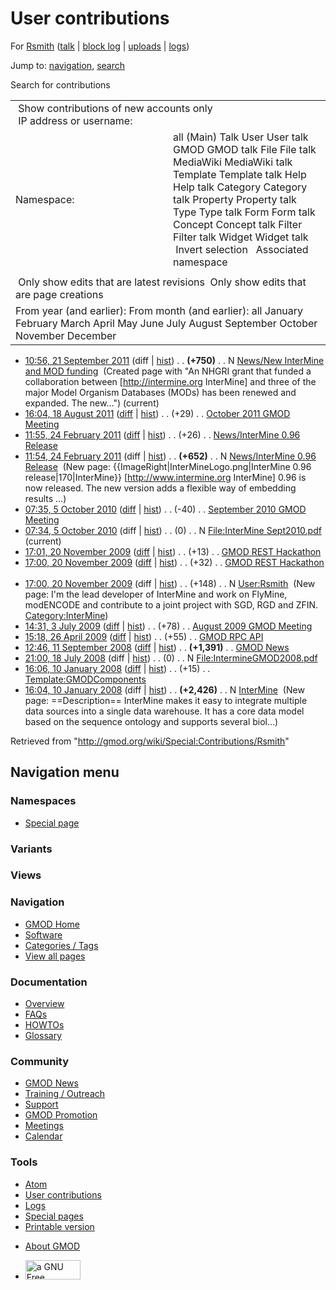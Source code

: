 <div id="mw-page-base" class="noprint">

</div>

<div id="mw-head-base" class="noprint">

</div>

<div id="content" class="mw-body" role="main">

<span id="top"></span>

<div id="mw-js-message" style="display:none;">

</div>



# <span dir="auto">User contributions</span>

<div id="bodyContent">

<div id="contentSub">

For [Rsmith](/wiki/User:Rsmith "User:Rsmith") (<a
href="/mediawiki/index.php?title=User_talk:Rsmith&amp;action=edit&amp;redlink=1"
class="new" title="User talk:Rsmith (page does not exist)">talk</a> \|
[block
log](/mediawiki/index.php?title=Special:Log/block&page=User%3ARsmith "Special:Log/block")
\| [uploads](/wiki/Special:ListFiles/Rsmith "Special:ListFiles/Rsmith")
\| [logs](/wiki/Special:Log/Rsmith "Special:Log/Rsmith"))

</div>

<div id="jump-to-nav" class="mw-jump">

Jump to: [navigation](#mw-navigation), [search](#p-search)

</div>

<div id="mw-content-text">

Search for contributions

<table class="mw-contributions-table">
<colgroup>
<col style="width: 50%" />
<col style="width: 50%" />
</colgroup>
<tbody>
<tr class="odd">
<td colspan="2"> Show contributions of new accounts only<br />
 IP address or username:</td>
</tr>
<tr class="even">
<td class="mw-label">Namespace:</td>
<td>all (Main) Talk User User talk GMOD GMOD talk File File talk
MediaWiki MediaWiki talk Template Template talk Help Help talk Category
Category talk Property Property talk Type Type talk Form Form talk
Concept Concept talk Filter Filter talk Widget Widget talk  
 Invert selection 
 Associated namespace </td>
</tr>
<tr class="odd">
<td colspan="2"></td>
</tr>
<tr class="even">
<td colspan="2"> Only show edits that are latest revisions
 Only show edits that are page creations</td>
</tr>
<tr class="odd">
<td colspan="2">From year (and earlier): From month (and earlier): all
January February March April May June July August September October
November December</td>
</tr>
</tbody>
</table>

- <a
  href="/mediawiki/index.php?title=News/New_InterMine_and_MOD_funding&amp;oldid=18932"
  class="mw-changeslist-date"
  title="News/New InterMine and MOD funding">10:56, 21 September 2011</a>
  (diff \|
  [hist](/mediawiki/index.php?title=News/New_InterMine_and_MOD_funding&action=history "News/New InterMine and MOD funding"))
  <span class="mw-changeslist-separator">. .</span> **(+750)**‎
  <span class="mw-changeslist-separator">. .</span> N
  <a href="/wiki/News/New_InterMine_and_MOD_funding"
  class="mw-contributions-title"
  title="News/New InterMine and MOD funding">News/New InterMine and MOD
  funding</a> ‎ <span class="comment">(Created page with "An NHGRI grant
  that funded a collaboration between \[http://intermine.org InterMine\]
  and three of the major Model Organism Databases (MODs) has been
  renewed and expanded. The new…")</span>
  <span class="mw-uctop">(current)</span>
- <a
  href="/mediawiki/index.php?title=October_2011_GMOD_Meeting&amp;oldid=18763"
  class="mw-changeslist-date" title="October 2011 GMOD Meeting">16:04, 18
  August 2011</a>
  ([diff](/mediawiki/index.php?title=October_2011_GMOD_Meeting&diff=prev&oldid=18763 "October 2011 GMOD Meeting")
  \|
  [hist](/mediawiki/index.php?title=October_2011_GMOD_Meeting&action=history "October 2011 GMOD Meeting"))
  <span class="mw-changeslist-separator">. .</span>
  <span class="mw-plusminus-pos" dir="ltr"
  title="4,376 bytes after change">(+29)</span>‎
  <span class="mw-changeslist-separator">. .</span>
  <a href="/wiki/October_2011_GMOD_Meeting" class="mw-contributions-title"
  title="October 2011 GMOD Meeting">October 2011 GMOD Meeting</a> ‎
- <a
  href="/mediawiki/index.php?title=News/InterMine_0.96_Release&amp;oldid=17004"
  class="mw-changeslist-date" title="News/InterMine 0.96 Release">11:55,
  24 February 2011</a>
  ([diff](/mediawiki/index.php?title=News/InterMine_0.96_Release&diff=prev&oldid=17004 "News/InterMine 0.96 Release")
  \|
  [hist](/mediawiki/index.php?title=News/InterMine_0.96_Release&action=history "News/InterMine 0.96 Release"))
  <span class="mw-changeslist-separator">. .</span>
  <span class="mw-plusminus-pos" dir="ltr"
  title="678 bytes after change">(+26)</span>‎
  <span class="mw-changeslist-separator">. .</span>
  <a href="/wiki/News/InterMine_0.96_Release"
  class="mw-contributions-title"
  title="News/InterMine 0.96 Release">News/InterMine 0.96 Release</a> ‎
- <a
  href="/mediawiki/index.php?title=News/InterMine_0.96_Release&amp;oldid=17003"
  class="mw-changeslist-date" title="News/InterMine 0.96 Release">11:54,
  24 February 2011</a> (diff \|
  [hist](/mediawiki/index.php?title=News/InterMine_0.96_Release&action=history "News/InterMine 0.96 Release"))
  <span class="mw-changeslist-separator">. .</span> **(+652)**‎
  <span class="mw-changeslist-separator">. .</span> N
  <a href="/wiki/News/InterMine_0.96_Release"
  class="mw-contributions-title"
  title="News/InterMine 0.96 Release">News/InterMine 0.96 Release</a> ‎
  <span class="comment">(New page:
  {{ImageRight\|InterMineLogo.png\|InterMine 0.96
  release\|170\|InterMine}} \[http://www.intermine.org InterMine\] 0.96
  is now released. The new version adds a flexible way of embedding
  results ...)</span>
- <a
  href="/mediawiki/index.php?title=September_2010_GMOD_Meeting&amp;oldid=14669"
  class="mw-changeslist-date" title="September 2010 GMOD Meeting">07:35, 5
  October 2010</a>
  ([diff](/mediawiki/index.php?title=September_2010_GMOD_Meeting&diff=prev&oldid=14669 "September 2010 GMOD Meeting")
  \|
  [hist](/mediawiki/index.php?title=September_2010_GMOD_Meeting&action=history "September 2010 GMOD Meeting"))
  <span class="mw-changeslist-separator">. .</span>
  <span class="mw-plusminus-neg" dir="ltr"
  title="39,185 bytes after change">(-40)</span>‎
  <span class="mw-changeslist-separator">. .</span>
  <a href="/wiki/September_2010_GMOD_Meeting"
  class="mw-contributions-title"
  title="September 2010 GMOD Meeting">September 2010 GMOD Meeting</a> ‎
- <a
  href="/mediawiki/index.php?title=File:InterMine_Sept2010.pdf&amp;oldid=14668"
  class="mw-changeslist-date" title="File:InterMine Sept2010.pdf">07:34, 5
  October 2010</a> (diff \|
  [hist](/mediawiki/index.php?title=File:InterMine_Sept2010.pdf&action=history "File:InterMine Sept2010.pdf"))
  <span class="mw-changeslist-separator">. .</span>
  <span class="mw-plusminus-null" dir="ltr"
  title="0 bytes after change">(0)</span>‎
  <span class="mw-changeslist-separator">. .</span> N
  <a href="/wiki/File:InterMine_Sept2010.pdf"
  class="mw-contributions-title"
  title="File:InterMine Sept2010.pdf">File:InterMine Sept2010.pdf</a> ‎
  <span class="mw-uctop">(current)</span>
- <a href="/mediawiki/index.php?title=GMOD_REST_Hackathon&amp;oldid=10692"
  class="mw-changeslist-date" title="GMOD REST Hackathon">17:01, 20
  November 2009</a>
  ([diff](/mediawiki/index.php?title=GMOD_REST_Hackathon&diff=prev&oldid=10692 "GMOD REST Hackathon")
  \|
  [hist](/mediawiki/index.php?title=GMOD_REST_Hackathon&action=history "GMOD REST Hackathon"))
  <span class="mw-changeslist-separator">. .</span>
  <span class="mw-plusminus-pos" dir="ltr"
  title="1,033 bytes after change">(+13)</span>‎
  <span class="mw-changeslist-separator">. .</span>
  <a href="/wiki/GMOD_REST_Hackathon" class="mw-contributions-title"
  title="GMOD REST Hackathon">GMOD REST Hackathon</a> ‎
- <a href="/mediawiki/index.php?title=GMOD_REST_Hackathon&amp;oldid=10691"
  class="mw-changeslist-date" title="GMOD REST Hackathon">17:00, 20
  November 2009</a>
  ([diff](/mediawiki/index.php?title=GMOD_REST_Hackathon&diff=prev&oldid=10691 "GMOD REST Hackathon")
  \|
  [hist](/mediawiki/index.php?title=GMOD_REST_Hackathon&action=history "GMOD REST Hackathon"))
  <span class="mw-changeslist-separator">. .</span>
  <span class="mw-plusminus-pos" dir="ltr"
  title="1,020 bytes after change">(+32)</span>‎
  <span class="mw-changeslist-separator">. .</span>
  <a href="/wiki/GMOD_REST_Hackathon" class="mw-contributions-title"
  title="GMOD REST Hackathon">GMOD REST Hackathon</a> ‎
- <a href="/mediawiki/index.php?title=User:Rsmith&amp;oldid=10690"
  class="mw-changeslist-date" title="User:Rsmith">17:00, 20 November
  2009</a> (diff \|
  [hist](/mediawiki/index.php?title=User:Rsmith&action=history "User:Rsmith"))
  <span class="mw-changeslist-separator">. .</span>
  <span class="mw-plusminus-pos" dir="ltr"
  title="148 bytes after change">(+148)</span>‎
  <span class="mw-changeslist-separator">. .</span> N
  <a href="/wiki/User:Rsmith" class="mw-contributions-title"
  title="User:Rsmith">User:Rsmith</a> ‎ <span class="comment">(New page:
  I'm the lead developer of InterMine and work on FlyMine, modENCODE and
  contribute to a joint project with SGD, RGD and ZFIN.
  [Category:InterMine](/wiki/Category:InterMine "Category:InterMine"))</span>
- <a
  href="/mediawiki/index.php?title=August_2009_GMOD_Meeting&amp;oldid=8607"
  class="mw-changeslist-date" title="August 2009 GMOD Meeting">14:31, 3
  July 2009</a>
  ([diff](/mediawiki/index.php?title=August_2009_GMOD_Meeting&diff=prev&oldid=8607 "August 2009 GMOD Meeting")
  \|
  [hist](/mediawiki/index.php?title=August_2009_GMOD_Meeting&action=history "August 2009 GMOD Meeting"))
  <span class="mw-changeslist-separator">. .</span>
  <span class="mw-plusminus-pos" dir="ltr"
  title="4,299 bytes after change">(+78)</span>‎
  <span class="mw-changeslist-separator">. .</span>
  <a href="/wiki/August_2009_GMOD_Meeting" class="mw-contributions-title"
  title="August 2009 GMOD Meeting">August 2009 GMOD Meeting</a> ‎
- <a href="/mediawiki/index.php?title=GMOD_RPC_API&amp;oldid=8262"
  class="mw-changeslist-date" title="GMOD RPC API">15:18, 26 April
  2009</a>
  ([diff](/mediawiki/index.php?title=GMOD_RPC_API&diff=prev&oldid=8262 "GMOD RPC API")
  \|
  [hist](/mediawiki/index.php?title=GMOD_RPC_API&action=history "GMOD RPC API"))
  <span class="mw-changeslist-separator">. .</span>
  <span class="mw-plusminus-pos" dir="ltr"
  title="15,654 bytes after change">(+55)</span>‎
  <span class="mw-changeslist-separator">. .</span>
  <a href="/wiki/GMOD_RPC_API" class="mw-contributions-title"
  title="GMOD RPC API">GMOD RPC API</a> ‎
- <a href="/mediawiki/index.php?title=GMOD_News&amp;oldid=6122"
  class="mw-changeslist-date" title="GMOD News">12:46, 11 September
  2008</a>
  ([diff](/mediawiki/index.php?title=GMOD_News&diff=prev&oldid=6122 "GMOD News")
  \|
  [hist](/mediawiki/index.php?title=GMOD_News&action=history "GMOD News"))
  <span class="mw-changeslist-separator">. .</span> **(+1,391)**‎
  <span class="mw-changeslist-separator">. .</span>
  <a href="/wiki/GMOD_News" class="mw-contributions-title"
  title="GMOD News">GMOD News</a> ‎
- <a
  href="/mediawiki/index.php?title=File:IntermineGMOD2008.pdf&amp;oldid=5865"
  class="mw-changeslist-date" title="File:IntermineGMOD2008.pdf">21:00, 18
  July 2008</a> (diff \|
  [hist](/mediawiki/index.php?title=File:IntermineGMOD2008.pdf&action=history "File:IntermineGMOD2008.pdf"))
  <span class="mw-changeslist-separator">. .</span>
  <span class="mw-plusminus-null" dir="ltr"
  title="0 bytes after change">(0)</span>‎
  <span class="mw-changeslist-separator">. .</span> N
  <a href="/wiki/File:IntermineGMOD2008.pdf"
  class="mw-contributions-title"
  title="File:IntermineGMOD2008.pdf">File:IntermineGMOD2008.pdf</a> ‎
- <a
  href="/mediawiki/index.php?title=Template:GMODComponents&amp;oldid=3941"
  class="mw-changeslist-date" title="Template:GMODComponents">16:06, 10
  January 2008</a>
  ([diff](/mediawiki/index.php?title=Template:GMODComponents&diff=prev&oldid=3941 "Template:GMODComponents")
  \|
  [hist](/mediawiki/index.php?title=Template:GMODComponents&action=history "Template:GMODComponents"))
  <span class="mw-changeslist-separator">. .</span>
  <span class="mw-plusminus-pos" dir="ltr"
  title="1,166 bytes after change">(+15)</span>‎
  <span class="mw-changeslist-separator">. .</span>
  <a href="/wiki/Template:GMODComponents" class="mw-contributions-title"
  title="Template:GMODComponents">Template:GMODComponents</a> ‎
- <a href="/mediawiki/index.php?title=InterMine&amp;oldid=3940"
  class="mw-changeslist-date" title="InterMine">16:04, 10 January 2008</a>
  (diff \|
  [hist](/mediawiki/index.php?title=InterMine&action=history "InterMine"))
  <span class="mw-changeslist-separator">. .</span> **(+2,426)**‎
  <span class="mw-changeslist-separator">. .</span> N
  <a href="/wiki/InterMine" class="mw-contributions-title"
  title="InterMine">InterMine</a> ‎ <span class="comment">(New page:
  ==Description== InterMine makes it easy to integrate multiple data
  sources into a single data warehouse. It has a core data model based
  on the sequence ontology and supports several biol...)</span>

</div>

<div class="printfooter">

Retrieved from "<http://gmod.org/wiki/Special:Contributions/Rsmith>"

</div>

<div id="catlinks" class="catlinks catlinks-allhidden">

</div>

<div class="visualClear">

</div>

</div>

</div>

<div id="mw-navigation">

## Navigation menu

<div id="mw-head">



<div id="left-navigation">

<div id="p-namespaces" class="vectorTabs" role="navigation"
aria-labelledby="p-namespaces-label">

### Namespaces

- <span id="ca-nstab-special">[Special
  page](/wiki/Special:Contributions/Rsmith "This is a special page, you cannot edit the page itself")</span>

</div>

<div id="p-variants" class="vectorMenu emptyPortlet" role="navigation"
aria-labelledby="p-variants-label">

### 

### Variants[](#)

<div class="menu">

</div>

</div>

</div>

<div id="right-navigation">

<div id="p-views" class="vectorTabs emptyPortlet" role="navigation"
aria-labelledby="p-views-label">

### Views

</div>



</div>



</div>

</div>

</div>

<div id="mw-panel">

<div id="p-logo" role="banner">

<a href="/wiki/Main_Page"
style="background-image: url(http://gmod.org/images/GMOD-cogs.png);"
title="Visit the main page"></a>

</div>

<div id="p-Navigation" class="portal" role="navigation"
aria-labelledby="p-Navigation-label">

### Navigation

<div class="body">

- <span id="n-GMOD-Home">[GMOD Home](/wiki/Main_Page)</span>
- <span id="n-Software">[Software](/wiki/GMOD_Components)</span>
- <span id="n-Categories-.2F-Tags">[Categories /
  Tags](/wiki/Categories)</span>
- <span id="n-View-all-pages">[View all
  pages](/wiki/Special:AllPages)</span>

</div>

</div>

<div id="p-Documentation" class="portal" role="navigation"
aria-labelledby="p-Documentation-label">

### Documentation

<div class="body">

- <span id="n-Overview">[Overview](/wiki/Overview)</span>
- <span id="n-FAQs">[FAQs](/wiki/Category:FAQ)</span>
- <span id="n-HOWTOs">[HOWTOs](/wiki/Category:HOWTO)</span>
- <span id="n-Glossary">[Glossary](/wiki/Glossary)</span>

</div>

</div>

<div id="p-Community" class="portal" role="navigation"
aria-labelledby="p-Community-label">

### Community

<div class="body">

- <span id="n-GMOD-News">[GMOD News](/wiki/GMOD_News)</span>
- <span id="n-Training-.2F-Outreach">[Training /
  Outreach](/wiki/Training_and_Outreach)</span>
- <span id="n-Support">[Support](/wiki/Support)</span>
- <span id="n-GMOD-Promotion">[GMOD
  Promotion](/wiki/GMOD_Promotion)</span>
- <span id="n-Meetings">[Meetings](/wiki/Meetings)</span>
- <span id="n-Calendar">[Calendar](/wiki/Calendar)</span>

</div>

</div>

<div id="p-tb" class="portal" role="navigation"
aria-labelledby="p-tb-label">

### Tools

<div class="body">

- <span id="feedlinks"><a
  href="http://gmod.org/mediawiki/index.php?title=Special:Contributions/Rsmith&amp;feed=atom"
  id="feed-atom" class="feedlink" rel="alternate"
  type="application/atom+xml" title="Atom feed for this page">Atom</a></span>
- <span id="t-contributions">[User
  contributions](/wiki/Special:Contributions/Rsmith "A list of contributions of this user")</span>
- <span id="t-log">[Logs](/wiki/Special:Log/Rsmith)</span>
- <span id="t-specialpages"><a href="/wiki/Special:SpecialPages" accesskey="q"
  title="A list of all special pages [q]">Special pages</a></span>
- <span id="t-print"><a
  href="/mediawiki/index.php?title=Special:Contributions/Rsmith&amp;printable=yes"
  rel="alternate" accesskey="p"
  title="Printable version of this page [p]">Printable version</a></span>

</div>

</div>

</div>

</div>

<div id="footer" role="contentinfo">

- <span id="footer-places-about">[About
  GMOD](/wiki/GMOD:About "GMOD:About")</span>

<!-- -->

- <span id="footer-copyrightico">[<img src="http://www.gnu.org/graphics/gfdl-logo-small.png" width="88"
  height="31" alt="a GNU Free Documentation License" />](http://www.gnu.org/licenses/fdl-1.3.html)</span>


<div style="clear:both">

</div>

</div>
